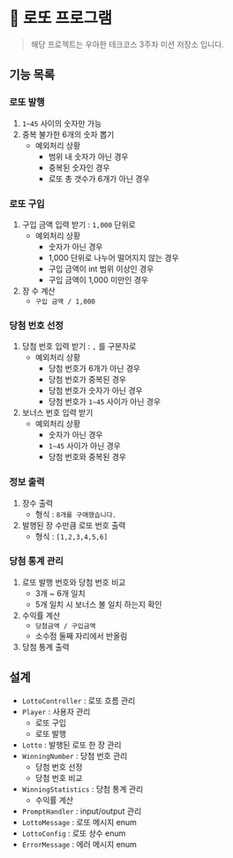 # 💸 로또 프로그램

> 해당 프로젝트는 우아한 테크코스 3주차 미션 저장소 입니다.

## 기능 목록 
### 로또 발행
1. `1~45` 사이의 숫자만 가능
2. 중복 불가한 6개의 숫자 뽑기
    - 예외처리 상황
      - 범위 내 숫자가 아닌 경우
      - 중복된 숫자인 경우
      - 로또 총 갯수가 6개가 아닌 경우

### 로또 구입
1. 구입 금액 입력 받기 : `1,000` 단위로 
    - 예외처리 상황
      - 숫자가 아닌 경우
      - 1,000 단위로 나누어 떨어지지 않는 경우
      - 구입 금액이 int 범위 이상인 경우
      - 구입 금액이 1,000 미만인 경우 
2. 장 수 계산
   - `구입 금액 / 1,000`

### 당첨 번호 선정
1. 당첨 번호 입력 받기 : `,` 를 구분자로 
   - 예외처리 상황
     - 당첨 번호가 6개가 아닌 경우
     - 당첨 번호가 중복된 경우
     - 당첨 번호가 숫자가 아닌 경우 
     - 당첨 번호가 `1~45` 사이가 아닌 경우
2. 보너스 번호 입력 받기
   - 예외처리 상황
     - 숫자가 아닌 경우
     - `1~45` 사이가 아닌 경우
     - 당첨 번호와 중복된 경우

### 정보 출력
1. 장수 출력
    - 형식 : `8개를 구매했습니다.`
2. 발행된 장 수만큼 로또 번호 출력
   - 형식 : `[1,2,3,4,5,6]`

### 당첨 통계 관리
1. 로또 발행 번호와 당첨 번호 비교
   - 3개 ~ 6개 일치
   - 5개 일치 시 보너스 볼 일치 하는지 확인 
2. 수익률 계산
    - `당첨금액 / 구입금액`
    - 소수점 둘째 자리에서 반올림
3. 당첨 통계 출력

## 설계
- `LottoController` : 로또 흐름 관리
- `Player` : 사용자 관리
  - 로또 구입
  - 로또 발행
- `Lotto` : 발행된 로또 한 장 관리
- `WinningNumber` : 당첨 번호 관리
  - 당첨 번호 선정 
  - 당첨 번호 비교 
- `WinningStatistics` : 당첨 통계 관리
  - 수익률 계산
- `PromptHandler` : input/output 관리
- `LottoMessage` : 로또 메시지 enum 
- `LottoConfig` : 로또 상수 enum
- `ErrorMessage` : 에러 메시지 enum 
